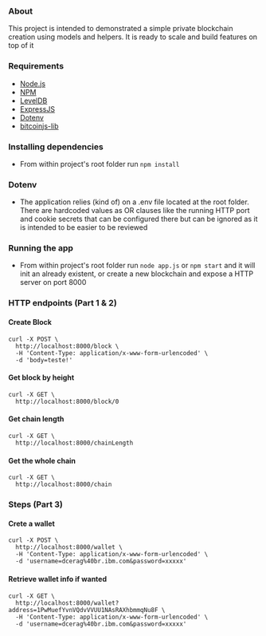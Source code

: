 ### About
This project is intended to demonstrated a simple private blockchain creation using models and helpers. It is ready to scale and build features on top of it

### Requirements
* [Node.js](https://nodejs.org)
* [NPM](https://www.npmjs.com)
* [LevelDB](https://github.com/google/leveldb)
* [ExpressJS](https://expressjs.com/)
* [Dotenv](https://www.npmjs.com/package/dotenv)
* [bitcoinjs-lib](https://www.npmjs.com/package/bitcoinjs-lib)

### Installing dependencies

* From within project's root folder run `npm install`

### Dotenv

* The application relies (kind of) on a .env file located at the root folder. There are hardcoded values as OR clauses like the running HTTP port and cookie secrets that can be configured there but can be ignored  as it  is intended to be easier to be reviewed

### Running the app

* From within project's root folder run `node app.js` or `npm start` and it will init an already existent, or create a new blockchain and expose a HTTP server on port 8000

### HTTP endpoints (Part 1 & 2)

#### Create Block
```
curl -X POST \
  http://localhost:8000/block \
  -H 'Content-Type: application/x-www-form-urlencoded' \
  -d 'body=teste!'
```

#### Get block by height
```
curl -X GET \
  http://localhost:8000/block/0
```

#### Get chain length
```
curl -X GET \
  http://localhost:8000/chainLength
```

#### Get the whole chain
```
curl -X GET \
  http://localhost:8000/chain
```

### Steps (Part 3)

#### Crete a wallet
```
curl -X POST \
  http://localhost:8000/wallet \
  -H 'Content-Type: application/x-www-form-urlencoded' \
  -d 'username=dcerag%40br.ibm.com&password=xxxxx'
```

#### Retrieve wallet info if wanted
```
curl -X GET \
  http://localhost:8000/wallet?address=1PwMuefYvnVQdvVVUU1NAsRAXhbmmqNu8F \
  -H 'Content-Type: application/x-www-form-urlencoded' \
  -d 'username=dcerag%40br.ibm.com&password=xxxxx'
```

